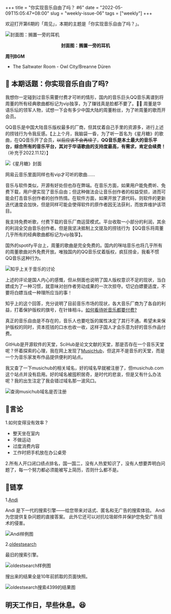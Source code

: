 +++
title = "你实现音乐自由了吗？ #6"
date = "2022-05-09T15:05:47+08:00"
slug = "weekly-issue-06"
tags = ["weekly"]
+++


欢迎打开第6期的「周见」，本期的主题是「你实现音乐自由了吗？」。

![封面图：搁置一旁的耳机](https://imgs.zhubai.love/03b479f874fa4e718345a749b703b845.jpg)

<center><b>封面图：搁置一旁的耳机</b></center>

**周刊BGM**

+ The Saltwater Room - Owl City/Breanne Düren

## 📝 本期话题：你实现音乐自由了吗?

我想你一定碰到过音乐需要付费才可听的情形，国内的音乐巨头QQ音乐离谱到将周董的所有经典歌曲都标记为vip独享，为了赚钱真是脸都不要了。😮‍💨 周董是华语乐坛的领军人物，试想一下会有多少中国大陆的周董粉丝，为了听周董的歌而开会员。

QQ音乐是中国大陆音乐版权最多的厂商，但其仗着自己手里的资源多，进行上述的捞钱行为令我反感。【上上个月，我脑袋一昏，为了听一首名为《星月糖》的歌曲，在QQ音乐开了会员，~~以后应该不会再续了~~，**QQ音乐是本土最大的音乐平台，综合所有的音乐平台，其对于华语歌曲的支持度最高，有需求，肯定会续费！**（补充于2022.11.12）】

![《星月糖》封面](https://imgs.zhubai.love/dbc6d4f68385459c95e285086c1fc3d8.png)

网易云音乐里面同样也有vip才可听的歌曲......

音乐与软件类似，开源有好处但也存在弊端。在音乐方面，如果用户能免费听、免费下载，用户便实现了音乐自由；但这种做法会让音乐创作者的权益受损，进而可能会打击音乐创作者的创作热情。在软件方面，如果开放了源代码，则软件的更新迭代速度会加快，但是同样可能会使得软件的原作者因无法获利，而放弃维护该项目。

我支持免费听歌，付费下载的音乐厂商运营模式。平台收取一小部分的利润，其余的利润全交由音乐创作者。但是我坚决抵制上文提及的捞钱行为【QQ音乐将周董几乎所有的经典歌曲都标记为vip独享】。

国外的spotify平台上，周董的歌曲是完全免费的。国内的咪咕音乐也将几乎所有的周董歌曲对外免费开放。唯独国内的QQ音乐仗着版权，疯狂捞金，我看不惯QQ音乐这种行为。

![知乎上关于音乐的讨论](https://imgs.zhubai.love/4489f7ced749438c9c86db25e411cdf3.png)

上述的评论是国人内心的感慨，但从侧面也说明了国人版权意识不足的现状，当白嫖成为了一种习惯，就意味对创作者劳动成果的一次次掠夺。切记白嫖要适度，不要将白嫖当成一种理所应当的事！

知乎上的这个回答，充分说明了目前音乐市场的现状，各大音乐厂商为了各自的利益，打着保护版权的旗号，在针锋相斗。[如何看待听音乐都要付费?](https://www.zhihu.com/question/320564099/answer/1634954859)

真正的音乐自由是不存在的，音乐人也要吃饭的属性决定了其行不通。希望未来保护版权的同时，资本揽钱的口水也收一收，这样子国人才会乐意为好的音乐作品付费。

GitHub是开源软件的天堂，SciHub是论文文献的天堂，那是否存在一个音乐天堂呢？怀着探索的心理，我在网上发现了[MusicHub](https://www.music-hub.com/)，但这并不是音乐的天堂，而是一个为音乐家发布作品提供便利的站点。

我又查了一下musichub的相关域名，好的域名早就被注册了，但musichub.com这个站点并没有启用。好的域名被囤积居奇，是时代的悲哀，但是又有什么办法呢？我的出生注定了我会错过域名那一波风口。

![查询musichub域名是否注册](https://imgs.zhubai.love/3b70693116564714bc480cb1d02df67d.png)

## 📜言论

1.如何变得没有效率？

- 整天坐在室内
- 不做运动
- 过度消费内容
- 工作时把手机放在办公桌旁

2.所有人开口闭口绩点排名，国一国二，没有人热爱知识了，没有人想要弄明白问题了，每一个努力都必须能被写上简历，否则什么都不是。

## 🎇链享

1.[Andi](https://andisearch.com/)

Andi 是下一代的搜索引擎——给您带来对话式、匿名和无广告的搜索体验。 Andi 为您提供复杂问题的直接答案。 此外它还可以对抗垃圾邮件并保护您免受广告技术的侵害。

![Andi样例图](https://imgs.zhubai.love/7a6f0e82883e417c8e587217743e6f00.png)

2.[oldestsearch](https://www.oldestsearch.com/)

最旧的搜索引擎。

![oldestsearch样例图](https://imgs.zhubai.love/4b421755bac24ab8aa4833920a8b1723.png)

搜出来的结果全是10年前抓取的页面快照。

![oldestsearch搜索4399的结果图](https://imgs.zhubai.love/22dc6ab4268b49eab0314f59a1933240.png)

## 明天工作日，早些休息。😆